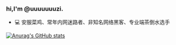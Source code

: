 ### hi,I'm @uuuuuuuzi.

* 💻 安服菜鸡、常年内网迷路者、非知名网络黑客、专业端茶倒水选手

[![Anurag's GitHub stats](https://github-readme-stats.vercel.app/api?username=uuuuuuuzi&theme=gruvbox)](https://github.com/uuuuuuuzi/github-readme-stats)

<!--
**uuuuuuuzi/uuuuuuuzi** is a ✨ _special_ ✨ repository because its `README.md` (this file) appears on your GitHub profile.

Here are some ideas to get you started:

- 🔭 I’m currently working on ...
- 🌱 I’m currently learning ...
- 👯 I’m looking to collaborate on ...
- 🤔 I’m looking for help with ...
- 💬 Ask me about ...
- 📫 How to reach me: ...
- 😄 Pronouns: ...
- ⚡ Fun fact: ...
-->

